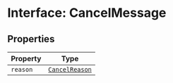 # Interface: CancelMessage

## Properties

| Property | Type |
| ------ | ------ |
| `reason` | [`CancelReason`](../../message-types/enumerations/cancel-reason.md) |
